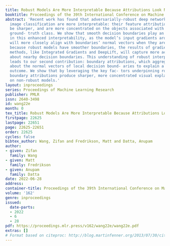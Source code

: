```yaml
---
title: Robust Models Are More Interpretable Because Attributions Look Normal
booktitle: Proceedings of the 39th International Conference on Machine Learning
abstract: 'Recent work has found that adversarially-robust deep networks used for
  image classification are more interpretable: their feature attributions tend to
  be sharper, and are more concentrated on the objects associated with the image’s
  ground- truth class. We show that smooth decision boundaries play an important role
  in this enhanced interpretability, as the model’s input gradients around data points
  will more closely align with boundaries’ normal vectors when they are smooth. Thus,
  because robust models have smoother boundaries, the results of gradient- based attribution
  methods, like Integrated Gradients and DeepLift, will capture more accurate information
  about nearby decision boundaries. This understanding of robust interpretability
  leads to our second contribution: boundary attributions, which aggregate information
  about the normal vectors of local decision bound- aries to explain a classification
  outcome. We show that by leveraging the key fac- tors underpinning robust interpretability,
  boundary attributions produce sharper, more concentrated visual explanations{—}even
  on non-robust models.'
layout: inproceedings
series: Proceedings of Machine Learning Research
publisher: PMLR
issn: 2640-3498
id: wang22e
month: 0
tex_title: Robust Models Are More Interpretable Because Attributions Look Normal
firstpage: 22625
lastpage: 22651
page: 22625-22651
order: 22625
cycles: false
bibtex_author: Wang, Zifan and Fredrikson, Matt and Datta, Anupam
author:
- given: Zifan
  family: Wang
- given: Matt
  family: Fredrikson
- given: Anupam
  family: Datta
date: 2022-06-28
address:
container-title: Proceedings of the 39th International Conference on Machine Learning
volume: '162'
genre: inproceedings
issued:
  date-parts:
  - 2022
  - 6
  - 28
pdf: https://proceedings.mlr.press/v162/wang22e/wang22e.pdf
extras: []
# Format based on citeproc: http://blog.martinfenner.org/2013/07/30/citeproc-yaml-for-bibliographies/
---
```


